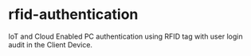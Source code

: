 # rfid-authentication
IoT and Cloud Enabled PC authentication using RFID tag with user login audit in the Client Device.
